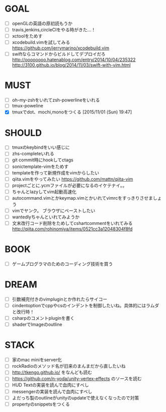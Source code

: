 # GOAL

* [ ] openGLの英語の原初読もうか
* [ ] travis,jenkins,circleCIをやる時がきた…！
* [ ] xctoolをためす
* [ ] xcodebuild.vimを試してみる
https://github.com/jerrymarino/xcodebuild.vim
* [ ] swiftならコマンドからビルドしてデプロイだろ
http://oooooooo.hatenablog.com/entry/2014/10/04/235322
http://3100.github.io/blog/2014/11/03/swift-with-vim.html

# MUST

* [ ] oh-my-zshをいれてzsh-powerlineをいれる
* [ ] tmux-poweline
* [x] tmuxでdot、mochi,monoをつくる [2015/11/01 (Sun) 19:47]

# SHOULD

* [ ] tmuxのkeybindをいい感じに
* [ ] zhs-completeいれる
* [ ] git commit時にhookしてctags
* [ ] sonictemplate-vimをためす
* [ ] templateを作って新規作成をvimからしたい
* [ ] qiita.vimをやってみたい https://github.com/mattn/qiita-vim
* [ ] projectごとに.ycmファイルが必要になるのイケテナイ。。
* [ ] ちゃんとlazyしてvim起動高速化
* [ ] autocommand.vimとかkeymap.vimとかいれてvimrcをすっきりさせましょう
* [ ] vimでヤンク。 ブラウザにペーストしたい
* [ ] wantedlyちゃんといれてみようか
* [ ] 文末改行コード削除をためしてcshartcommentをいれてみる
http://qiita.com/rohinomiya/items/0521cc3a12048304f8fd

# BOOK

* [ ] ゲームプログラマのためのコーディング技術を買う

# DREAM

* [ ] 引数補完付きのvimpluginとか作れたらサイコー
* [ ] cindentoptionでcppやcsのインデントを制御したいね。具体的にはラムダと改行時！
* [ ] csharpのコメントpluginを書く
* [ ] shaderでImageのoutline

# STACK 

* [ ] 家のmac miniをserver化
* [ ] rockRadioのメソッド名が旧来のまんまだから直したいね
* [ ] http://tkengo.github.io/ をなんども読む
* [ ] https://github.com/n-yoda/unity-vertex-effects のソースを読む
* [ ] HUD Textの実装を読んで血肉にすべし
* [ ] messengerの実装を読んで血肉にすべし
* [ ] よだっち製のoutlineがunityのupdateで使えなくなったので対策
* [ ] propertyのsnippetsをつくる

